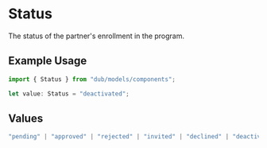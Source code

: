 # Status

The status of the partner's enrollment in the program.

## Example Usage

```typescript
import { Status } from "dub/models/components";

let value: Status = "deactivated";
```

## Values

```typescript
"pending" | "approved" | "rejected" | "invited" | "declined" | "deactivated" | "banned" | "archived"
```